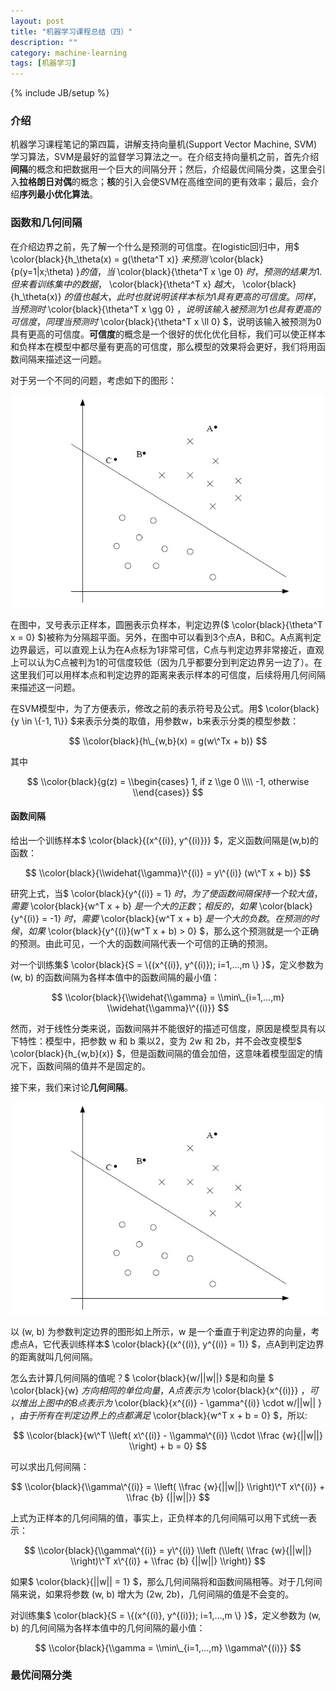 ```yaml
---
layout: post
title: "机器学习课程总结（四）"
description: ""
category: machine-learning
tags: [机器学习]
---
```

{% include JB/setup %}

### 介绍

机器学习课程笔记的第四篇，讲解支持向量机(Support Vector Machine, SVM)学习算法，SVM是最好的监督学习算法之一。在介绍支持向量机之前，首先介绍**间隔**的概念和把数据用一个巨大的间隔分开；然后，介绍最优间隔分类，这里会引入**拉格朗日对偶**的概念；**核**的引入会使SVM在高维空间的更有效率；最后，会介绍**序列最小优化算法**。

<!-- more -->

### 函数和几何间隔

在介绍边界之前，先了解一个什么是预测的可信度。在logistic回归中，用$ \\color{black}{h\_\\theta(x) = g(\\theta\^T x)} $来预测$ \\color{black}{p(y=1|x;\\theta) }$的值，当$ \\color{black}{\\theta\^T x \\ge 0} $时，预测的结果为1. 但来看训练集中的数据，$ \\color{black}{\\theta\^T x} $越大，$ \\color{black}{h\_\\theta(x)} $的值也越大，此时也就说明该样本标为1具有更高的可信度。同样，当预测时$ \\color{black}{\\theta\^T x \\gg 0} $，说明该输入被预测为1也具有更高的可信度，同理当预测时$ \\color{black}{\\theta\^T x \\ll 0} $，说明该输入被预测为0具有更高的可信度。**可信度**的概念是一个很好的优化优化目标，我们可以使正样本和负样本在模型中都尽量有更高的可信度，那么模型的效果将会更好，我们将用函数间隔来描述这一问题。

对于另一个不同的问题，考虑如下的图形：

![函数间隔](/assets/images/machine-learing/ml4-1.jpg)

在图中，叉号表示正样本，圆圈表示负样本，判定边界($ \\color{black}{\\theta\^T x = 0} $)被称为分隔超平面。另外，在图中可以看到3个点A，B和C。A点离判定边界最远，可以直观上认为在A点标为1非常可信，C点与判定边界非常接近，直观上可以认为C点被判为1的可信度较低（因为几乎都要分到判定边界另一边了）。在这里我们可以用样本点和判定边界的距离来表示样本的可信度，后续将用几何间隔来描述这一问题。


在SVM模型中，为了方便表示，修改之前的表示符号及公式。用$ \\color{black}{y \\in \\{-1, 1\\}} $来表示分类的取值，用参数w，b来表示分类的模型参数：

$$ \\color{black}{h\_{w,b}(x) = g(w\^Tx + b)} $$

其中

$$ \\color{black}{g(z) = \\begin{cases}
1, if z	\\ge 0 \\\\
-1, otherwise
\\end{cases}} $$

#### 函数间隔

给出一个训练样本$ \\color{black}{(x\^{(i)}, y\^{(i)})} $，定义函数间隔是(w,b)的函数：

$$ \\color{black}{\\widehat{\\gamma}\^{(i)} = y\^{(i)} (w\^T x + b)} $$

研究上式，当$ \\color{black}{y\^{(i)} = 1} $时，为了使函数间隔保持一个较大值，需要$ \\color{black}{w\^T x + b} $是一个大的正数；相反的，如果$ \\color{black}{y\^{(i)} = -1} $时，需要$ \\color{black}{w\^T x + b} $是一个大的负数。在预测的时候，如果$ \\color{black}{y\^{(i)}(w\^T x + b) > 0} $，那么这个预测就是一个正确的预测。由此可见，一个大的函数间隔代表一个可信的正确的预测。

对一个训练集$ \\color{black}{S = \\{(x\^{(i)}, y\^{(i)}); i=1,...,m \\} }$，定义参数为 (w, b) 的函数间隔为各样本值中的函数间隔的最小值：

$$ \\color{black}{\\widehat{\\gamma} = \\min\_{i=1,...,m} \\widehat{\\gamma}\^{(i)}} $$

然而，对于线性分类来说，函数间隔并不能很好的描述可信度，原因是模型具有以下特性：模型中，把参数 w 和 b 乘以2，变为 2w 和 2b，并不会改变模型$ \\color{black}{h\_{w,b}(x)} $，但是函数间隔的值会加倍，这意味着模型固定的情况下，函数间隔的值并不是固定的。

接下来，我们来讨论**几何间隔**。

![几何间隔](/assets/images/machine-learing/ml4-1.jpg)

以 (w, b) 为参数判定边界的图形如上所示，w 是一个垂直于判定边界的向量，考虑点A，它代表训练样本$ \\color{black}{(x\^{(i)}, y\^{(i)} = 1)} $，点A到判定边界的距离就叫几何间隔。

怎么去计算几何间隔的值呢？$ \\color{black}{w/||w||} $是和向量 $ \\color{black}{w} $方向相同的单位向量，A点表示为$ \\color{black}{x\^{(i)}} $，可以推出上图中的B点表示为$ \\color{black}{x\^{(i)} - \\gamma\^{(i)} \\cdot w/||w|| } $，由于所有在判定边界上的点都满足$ \\color{black}{w\^T x + b = 0} $，所以:

$$ \\color{black}{w\^T \\left( x\^{(i)} - \\gamma\^{(i)} \\cdot \\frac {w}{||w||} \\right) + b = 0} $$

可以求出几何间隔：

$$ \\color{black}{\\gamma\^{(i)} = \\left( \\frac {w}{||w||} \\right)\^T x\^{(i)} + \\frac {b} {||w||}} $$

上式为正样本的几何间隔的值，事实上，正负样本的几何间隔可以用下式统一表示：

$$ \\color{black}{\\gamma\^{(i)} = y\^{(i)} \\left (\\left( \\frac {w}{||w||} \\right)\^T x\^{(i)} + \\frac {b} {||w||} \\right)} $$

如果$ \\color{black}{||w|| = 1} $，那么几何间隔将和函数间隔相等。对于几何间隔来说，如果将参数 (w, b) 增大为 (2w, 2b)，几何间隔的值是不会变的。

对训练集$ \\color{black}{S = \\{(x\^{(i)}, y\^{(i)}); i=1,...,m \\} }$，定义参数为 (w, b) 的几何间隔为各样本值中的几何间隔的最小值：

$$ \\color{black}{\\gamma = \\min\_{i=1,...,m} \\gamma\^{(i)}} $$

### 最优间隔分类


